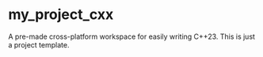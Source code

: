 # my_project_cxx
A pre-made cross-platform workspace for easily writing C++23. This is just a project template.
